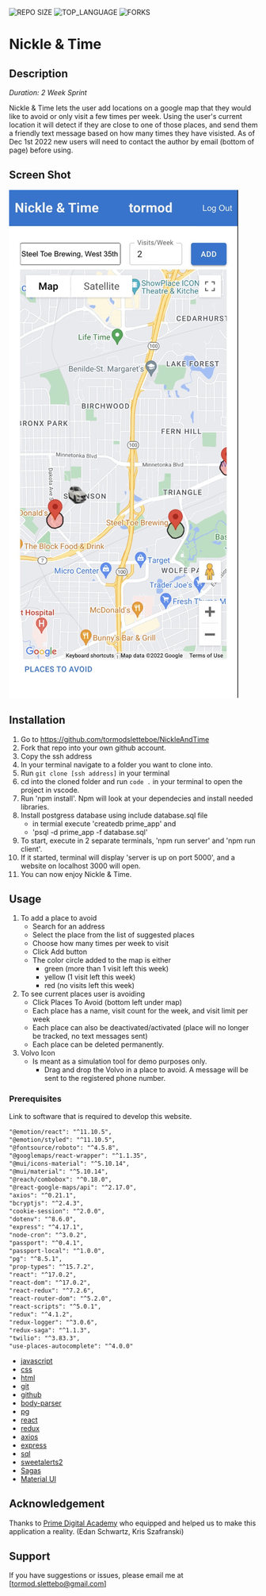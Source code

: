


![REPO SIZE](https://img.shields.io/github/repo-size/scottbromander/the_marketplace.svg?style=flat-square)
![TOP_LANGUAGE](https://img.shields.io/github/languages/top/scottbromander/the_marketplace.svg?style=flat-square)
![FORKS](https://img.shields.io/github/forks/scottbromander/the_marketplace.svg?style=social)

# Nickle & Time

## Description

_Duration: 2 Week Sprint_

Nickle & Time lets the user add locations on a google map that they would like to avoid or only visit a few times per week. Using the user's current location it will detect if they are close to one of those places, and send them a friendly text message based on how many times they have visisted. As of Dec 1st 2022 new users will need to contact the author by email (bottom of page) before using.

## Screen Shot

![Screenshot](public/nickletimeUI.jpeg)


## Installation


1. Go to https://github.com/tormodsletteboe/NickleAndTime
2. Fork that repo into your own github account.
3. Copy the ssh address
4. In your terminal navigate to a folder you want to clone into.
5. Run `git clone [ssh address]` in your terminal
6. cd into the cloned folder and run `code .` in your terminal to open the project in vscode.
7. Run 'npm install'. Npm will look at your dependecies and install needed libraries.
8. Install postgress database using include database.sql file
    -  in termial execute  'createdb prime_app' and 
    -  'psql -d prime_app -f database.sql'
9. To start, execute in 2 separate terminals, 'npm run server' and 'npm run client'.
10. If it started, terminal will display 'server is up on port 5000', and a website on localhost 3000 will open.
11. You can now enjoy Nickle & Time.

## Usage


1. To add a place to avoid
    - Search for an address
    - Select the place from the list of suggested places
    - Choose how many times per week to visit
    - Click Add button
    - The color circle added to the map is either
        - green (more than 1 visit left this week)
        - yellow (1 visit left this week)
        - red (no visits left this week)
2. To see current places user is avoiding
    - Click Places To Avoid (bottom left under map)
    - Each place has a name, visit count for the week, and visit limit per week
    - Each place can also be deactivated/activated (place will no longer be tracked, no text messages sent)
    - Each place can be deleted permanently.
3. Volvo Icon
    - Is meant as a simulation tool for demo purposes only.
        - Drag and drop the Volvo in a place to avoid. A message will be sent to the registered phone number. 
     

### Prerequisites

Link to software that is required to develop this website.

    "@emotion/react": "^11.10.5",
    "@emotion/styled": "^11.10.5",
    "@fontsource/roboto": "^4.5.8",
    "@googlemaps/react-wrapper": "^1.1.35",
    "@mui/icons-material": "^5.10.14",
    "@mui/material": "^5.10.14",
    "@reach/combobox": "^0.18.0",
    "@react-google-maps/api": "^2.17.0",
    "axios": "^0.21.1",
    "bcryptjs": "^2.4.3",
    "cookie-session": "^2.0.0",
    "dotenv": "^8.6.0",
    "express": "^4.17.1",
    "node-cron": "^3.0.2",
    "passport": "^0.4.1",
    "passport-local": "^1.0.0",
    "pg": "^8.5.1",
    "prop-types": "^15.7.2",
    "react": "^17.0.2",
    "react-dom": "^17.0.2",
    "react-redux": "^7.2.6",
    "react-router-dom": "^5.2.0",
    "react-scripts": "^5.0.1",
    "redux": "^4.1.2",
    "redux-logger": "^3.0.6",
    "redux-saga": "^1.1.3",
    "twilio": "^3.83.3",
    "use-places-autocomplete": "^4.0.0"
- [javascript](https://www.javascript.com/)
- [css]()
- [html]()
- [git](https://git-scm.com/)
- [github](https://github.com/)
- [body-parser](https://www.npmjs.com/package/body-parser)
- [pg](https://node-postgres.com/)
- [react](https://reactjs.org/)
- [redux](https://redux.js.org/)
- [axios](https://axios-http.com/)
- [express](https://expressjs.com/)
- [sql](https://www.mysql.com/)
- [sweetalerts2](https://sweetalert2.github.io/)
- [Sagas](https://redux-saga.js.org/)
- [Material UI](https://mui.com/)


## Acknowledgement
Thanks to [Prime Digital Academy](www.primeacademy.io) who equipped and helped us to make this application a reality. (Edan Schwartz, Kris Szafranski)

## Support
If you have suggestions or issues, please email me at [tormod.slettebo@gmail.com] 

